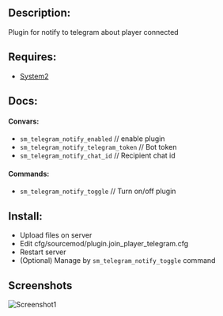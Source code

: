 ## Description:

Plugin for notify to telegram about player connected

## Requires:

* [System2](https://forums.alliedmods.net/showthread.php?t=146019)

## Docs:

#### Convars:
* `sm_telegram_notify_enabled`  // enable plugin
* `sm_telegram_notify_telegram_token` // Bot token
* `sm_telegram_notify_chat_id` // Recipient chat id

#### Commands:
* `sm_telegram_notify_toggle` // Turn on/off plugin

## Install:
* Upload files on server
* Edit cfg/sourcemod/plugin.join_player_telegram.cfg
* Restart server
* (Optional) Manage by `sm_telegram_notify_toggle` command

## Screenshots
![Screenshot1](../assets/screenshot1.png?raw=true)
